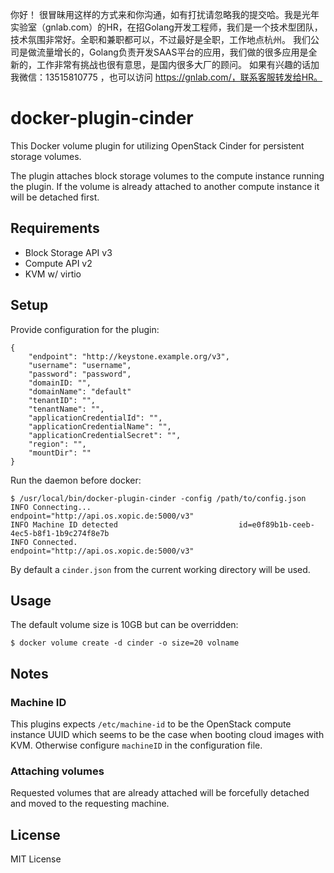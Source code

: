 你好！
很冒昧用这样的方式来和你沟通，如有打扰请忽略我的提交哈。我是光年实验室（gnlab.com）的HR，在招Golang开发工程师，我们是一个技术型团队，技术氛围非常好。全职和兼职都可以，不过最好是全职，工作地点杭州。
我们公司是做流量增长的，Golang负责开发SAAS平台的应用，我们做的很多应用是全新的，工作非常有挑战也很有意思，是国内很多大厂的顾问。
如果有兴趣的话加我微信：13515810775  ，也可以访问 https://gnlab.com/，联系客服转发给HR。
# docker-plugin-cinder

This Docker volume plugin for utilizing OpenStack Cinder for persistent storage volumes.

The plugin attaches block storage volumes to the compute instance running the plugin. If the volume is already attached to another compute instance it will be detached first.


## Requirements

* Block Storage API v3
* Compute API v2
* KVM w/ virtio


## Setup

Provide configuration for the plugin:

```
{
    "endpoint": "http://keystone.example.org/v3",
    "username": "username",
    "password": "password",
    "domainID: "",
    "domainName": "default"
    "tenantID": "",
    "tenantName": "",
    "applicationCredentialId": "",
    "applicationCredentialName": "",
    "applicationCredentialSecret": "",
    "region": "",
    "mountDir": ""
}
```

Run the daemon before docker:

```
$ /usr/local/bin/docker-plugin-cinder -config /path/to/config.json
INFO Connecting...                                 endpoint="http://api.os.xopic.de:5000/v3"
INFO Machine ID detected                           id=e0f89b1b-ceeb-4ec5-b8f1-1b9c274f8e7b
INFO Connected.                                    endpoint="http://api.os.xopic.de:5000/v3"
```

By default a `cinder.json` from the current working directory will be used.

## Usage

The default volume size is 10GB but can be overridden:

```
$ docker volume create -d cinder -o size=20 volname
```


## Notes

### Machine ID

This plugins expects `/etc/machine-id` to be the OpenStack compute instance UUID which seems to be the case when booting cloud images with KVM. Otherwise configure `machineID` in the configuration file.

### Attaching volumes

Requested volumes that are already attached will be forcefully detached and moved to the requesting machine.


## License

MIT License
